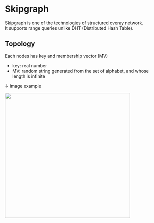 # Skipgraph

Skipgraph is one of the technologies of structured overay network.  
It supports range queries unlike DHT (Distributed Hash Table).

## Topology
Each nodes has key and membership vector (MV)
- key: real number
- MV: random string generated from the set of alphabet, and whose length is infinite

↓ image example

<img width="400" src="https://user-images.githubusercontent.com/65460975/86628262-9d51b000-c004-11ea-849f-503a80049963.png">
